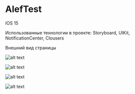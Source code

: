 # AlefTest

IOS 15

Использованные технологии в проекте:
Storyboard, UIKit, NotificationCenter, Clousers

Внешний вид страницы

![alt text](Screens/1.png)

![alt text](Screens/2.png)

![alt text](Screens/3.png)

![alt text](Screens/4.png)
